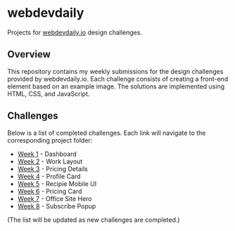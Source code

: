 # webdevdaily

Projects for [webdevdaily.io](https://webdevdaily.io) design challenges.

## Overview

This repository contains my weekly submissions for the design challenges provided by webdevdaily.io. Each challenge consists of creating a front-end element based on an example image. The solutions are implemented using HTML, CSS, and JavaScript.

## Challenges

Below is a list of completed challenges. Each link will navigate to the corresponding project folder:

- [Week 1](https://dashboard-jsimon.netlify.app/) - Dashboard
- [Week 2](https://work-layout.netlify.app/) - Work Layout
- [Week 3](https://pricing-details.netlify.app/) - Pricing Details
- [Week 4](https://profile-card-jsimon.netlify.app/) - Profile Card
- [Week 5](https://recipie-mobile-ui.netlify.app/) - Recipie Mobile UI
- [Week 6](https://pricing-table-jsimon.netlify.app/) - Pricing Card
- [Week 7](https://taupe-gumdrop-be0063.netlify.app/) - Office Site Hero
- [Week 8](https://strong-cendol-89adf3.netlify.app) - Subscribe Popup


(The list will be updated as new challenges are completed.)
